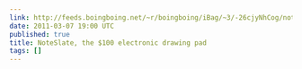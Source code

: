```yaml
---
link: http://feeds.boingboing.net/~r/boingboing/iBag/~3/-26cjyNhCog/noteslate-the-100-el.html
date: 2011-03-07 19:00 UTC
published: true
title: NoteSlate, the $100 electronic drawing pad
tags: []
---
```



